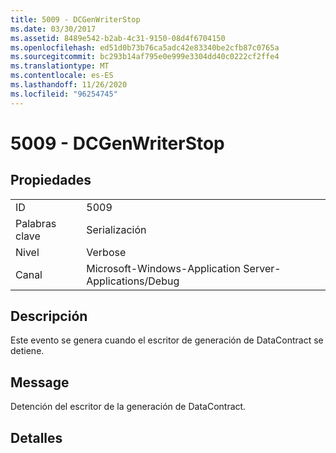 ```yaml
---
title: 5009 - DCGenWriterStop
ms.date: 03/30/2017
ms.assetid: 8489e542-b2ab-4c31-9150-08d4f6704150
ms.openlocfilehash: ed51d0b73b76ca5adc42e83340be2cfb87c0765a
ms.sourcegitcommit: bc293b14af795e0e999e3304dd40c0222cf2ffe4
ms.translationtype: MT
ms.contentlocale: es-ES
ms.lasthandoff: 11/26/2020
ms.locfileid: "96254745"
---
```

# <a name="5009---dcgenwriterstop"></a>5009 - DCGenWriterStop

## <a name="properties"></a>Propiedades  
  
|||  
|-|-|  
|ID|5009|  
|Palabras clave|Serialización|  
|Nivel|Verbose|  
|Canal|Microsoft-Windows-Application Server-Applications/Debug|  
  
## <a name="description"></a>Descripción  

 Este evento se genera cuando el escritor de generación de DataContract se detiene.  
  
## <a name="message"></a>Message  

 Detención del escritor de la generación de DataContract.  
  
## <a name="details"></a>Detalles
